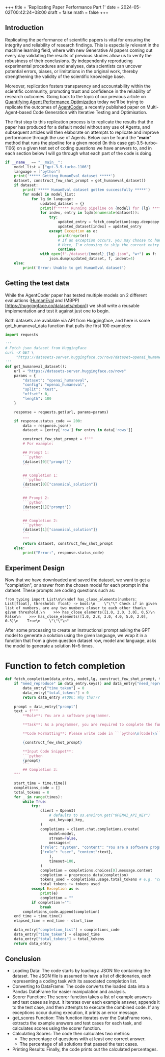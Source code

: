 +++
title = 'Replicating Paper Performance Part 1'
date = 2024-05-02T00:42:24+08:00
draft = false
math = false
+++

## Introduction
Replicating the performance of scientific papers is vital for ensuring the integrity and reliability of research findings. This is especially relevant in the machine learning field, where with new Generative AI papers coming out every day validating the results of previous studies allow us to verify the robustness of their conclusions. By independently reproducing experimental procedures and analyses, data scientists can uncover potential errors, biases, or limitations in the original work, thereby strengthening the validity of the scientific knowledge base.

Moreover, replication fosters transparency and accountability within the scientific community, promoting trust and confidence in the reliability of research outcomes. Going back to the topic of our previous article on [Quantifying Agent Performance Optimization](https://notalvin.github.io/posts/agent-ablation/) today we'll be trying to replicate the outcomes of [AgentCoder](https://arxiv.org/abs/2312.13010), a recently published paper on Multi-Agent-based Code Generation with Iterative Testing and Optimisation.

The first step to this replication process is to replicate the results that the paper has produced for a default model without any use of Agents, and subsequent articles will then elaborate on attempts to replicate and improve performance through the use of Agents. Below can be found the "__main__" method that runs the pipeline for a given model (In this case gpt-3.5-turbo-1106) on a given test set of coding questions we have answers to, and in each section below I will go through what each part of the code is doing.

```python
if __name__ == "__main__":
    model_list = ["gpt-3.5-turbo-1106"]
    language = ["python"]
    print('***** Getting HumanEval dataset *****')
    dataset, construct_few_shot_prompt = get_humaneval_dataset()
    if dataset:
        print('***** HumanEval dataset gotten successfully *****')
        for model in model_list:
            for lg in language:
                updated_dataset = {}
                print(f'***** Running pipeline on {model} for {lg} *****')
                for index, entry in tqdm(enumerate(dataset)):
                    try:
                        updated_entry = fetch_completion(copy.deepcopy(entry), model, lg, construct_few_shot_prompt)
                        updated_dataset[index] = updated_entry
                    except Exception as e:
                        print(repr(e))
                        # If an exception occurs, you may choose to handle it differently, e.g., continue or break the loop.
                        # Here, I'm choosing to skip the current entry and continue to the next one.
                        continue
                with open(f"./dataset/{model}_{lg}.json", "w+") as f:
                    json.dump(updated_dataset, f, indent=4)
    else:
        print('Error: Unable to get HumanEval dataset')
```

## Getting the test data
While the AgentCoder paper has tested multiple models on 2 different evaluations ([HumanEval](https://paperswithcode.com/sota/code-generation-on-humaneval) and (MBPP)[https://huggingface.co/datasets/mbpp]) we shall write a reusable implementation and test it against just one to begin.

Both datasets are available via API from Huggingface, and here is some get_humaneval_data function that pulls the first 100 examples:

```python
import requests

'''
# Fetch json dataset from HuggingFace
curl -X GET \
     "https://datasets-server.huggingface.co/rows?dataset=openai_humaneval&config=openai_humaneval&split=test&offset=0&length=100"
'''
def get_humaneval_dataset(): 
    url = "https://datasets-server.huggingface.co/rows"
    params = {
        "dataset": "openai_humaneval",
        "config": "openai_humaneval",
        "split": "test",
        "offset": 0,
        "length": 100
    }

    response = requests.get(url, params=params)

    if response.status_code == 200:
        data = response.json()
        dataset = [entry['row'] for entry in data['rows']]

        construct_few_shot_prompt = f"""
        # For example:

        ## Prompt 1:
        ```python
        {dataset[0]["prompt"]}
        ```

        ## Completion 1:
        ```python
        {dataset[0]["canonical_solution"]}
        ```

        ## Prompt 2:
        ```python
        {dataset[1]["prompt"]}
        ```

        ## Completion 2:
        ```python
        {dataset[1]["canonical_solution"]}
        ```
        """
        return dataset, construct_few_shot_prompt
    else:
        print("Error:", response.status_code)
```

## Experiment Design

Now that we have downloaded and saved the dataset, we want to get a "completion", or answer from the chosen model for each prompt in the dataset. These prompts are coding questions such as:

```
from typing import List\n\n\ndef has_close_elements(numbers: List[float], threshold: float) -> bool:\n    \"\"\" Check if in given list of numbers, are any two numbers closer to each other than\n    given threshold.\n    >>> has_close_elements([1.0, 2.0, 3.0], 0.5)\n    False\n    >>> has_close_elements([1.0, 2.8, 3.0, 4.0, 5.0, 2.0], 0.3)\n    True\n    \"\"\"\n"
```

After some processing to create an instructional prompt asking the GPT model to generate a solution using the given language, we wrap it in a function that from a given question dataset row, model and language, asks the model to generate a solution N=5 times.

# Function to fetch completion
```python
def fetch_completion(data_entry, model,lg, construct_few_shot_prompt, times = 5):
    if "need_reproduce" in data_entry.keys() and data_entry["need_reproduce"]==False:
        data_entry["time_taken"] = 0
        data_entry["total_tokens"] = 0
        return data_entry #TODO: Why tho???
    
    prompt = data_entry["prompt"]
    text = f"""
        **Role**: You are a software programmer.

        **Task**: As a programmer, you are required to complete the function. Use a Chain-of-Thought approach to break down the problem, create pseudocode, and then write the code in Python language.

        **Code Formatting**: Please write code in ```python\n[Code]\n``` format.

        {construct_few_shot_prompt}

        **Input Code Snippet**:
        ```python
        {prompt}
        ```
        ## Completion 3:
    """

    start_time = time.time()
    completions_code = []
    total_tokens = 0
    for _ in range(times):
        while True:
            try:
                client = OpenAI(
                    # defaults to os.environ.get("OPENAI_API_KEY")
                    api_key=api_key,
                )
                completions = client.chat.completions.create(
                    model=model,
                    stream=False,
                    messages=[
                {"role": "system", "content": "You are a software programmer."},
                {"role": "user", "content":text},
                    ],
                    timeout=100,
                )
                completion = completions.choices[0].message.content
                completion = preprocess_data(completion)
                tokens_used = completions.usage.total_tokens # e.g. "completion_tokens": 17, "prompt_tokens": 57, "total_tokens": 74
                total_tokens += tokens_used
            except Exception as e:
                print(e)
                completion = ""
            if completion!="":
                break
        completions_code.append(completion)
    end_time = time.time()
    elapsed_time = end_time - start_time

    data_entry["completion_list"] = completions_code
    data_entry["time_taken"] = elapsed_time
    data_entry["total_tokens"] = total_tokens
    return data_entry
```

## Conclusion

- Loading Data: The code starts by loading a JSON file containing the dataset. The JSON file is assumed to have a list of dictionaries, each representing a coding task with its associated completion list.
- Converting to DataFrame: The code converts the loaded data into a Pandas DataFrame for easier manipulation and analysis.
- Scorer Function: The scorer function takes a list of example answers and test cases as input. It iterates over each example answer, appends it to the test case, and then attempts to execute the combined code. If any exceptions occur during execution, it prints an error message.
- get_scores Function: This function iterates over the DataFrame rows, extracts the example answers and test cases for each task, and calculates scores using the scorer function.
- Calculating Scores: The code then calculates two metrics:
    - The percentage of questions with at least one correct answer.
    - The percentage of all solutions that passed the test cases.
- Printing Results: Finally, the code prints out the calculated percentages.
